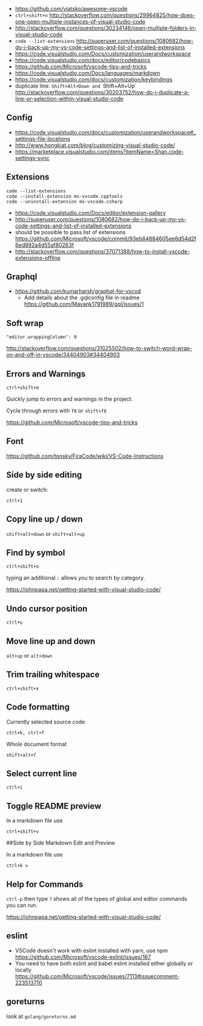 - https://github.com/viatsko/awesome-vscode
- `ctrl+shift+n` http://stackoverflow.com/questions/29964825/how-does-one-open-multiple-instances-of-visual-studio-code
- http://stackoverflow.com/questions/30234146/open-multiple-folders-in-visual-studio-code
- `code --list-extensions` http://superuser.com/questions/1080682/how-do-i-back-up-my-vs-code-settings-and-list-of-installed-extensions
- https://code.visualstudio.com/Docs/customization/userandworkspace
- https://code.visualstudio.com/docs/editor/codebasics
- https://github.com/Microsoft/vscode-tips-and-tricks
- https://code.visualstudio.com/Docs/languages/markdown
- https://code.visualstudio.com/docs/customization/keybindings
- duplicate line: `Shift+Alt+Down and `Shift+Alt+Up` http://stackoverflow.com/questions/30203752/how-do-i-duplicate-a-line-or-selection-within-visual-studio-code

## Config

- https://code.visualstudio.com/docs/customization/userandworkspace#_settings-file-locations
- http://www.hongkiat.com/blog/customizing-visual-studio-code/
- https://marketplace.visualstudio.com/items?itemName=Shan.code-settings-sync

## Extensions

```
code --list-extensions
code --install-extension ms-vscode.cpptools
code --uninstall-extension ms-vscode.csharp
```

- https://code.visualstudio.com/Docs/editor/extension-gallery
- http://superuser.com/questions/1080682/how-do-i-back-up-my-vs-code-settings-and-list-of-installed-extensions
- should be possible to pass list of extensions https://github.com/Microsoft/vscode/commit/93eb84884605ee8d54d2f6ed892a4d55af80263f
- http://stackoverflow.com/questions/37071388/how-to-install-vscode-extensions-offline

## Graphql

- https://github.com/kumarharsh/graphql-for-vscod
  - Add details about the .gqlconfig file in readme https://github.com/Mayank1791989/gql/issues/1

## Soft wrap

`"editor.wrappingColumn": 0`

http://stackoverflow.com/questions/31025502/how-to-switch-word-wrap-on-and-off-in-vscode/34404903#34404903

## Errors and Warnings

`ctrl+shift+m`

Quickly jump to errors and warnings in the project.

Cycle through errors with `f8` or `shift+f8`

https://github.com/Microsoft/vscode-tips-and-tricks

## Font

https://github.com/tonsky/FiraCode/wiki/VS-Code-Instructions

## Side by side editing

create or switch:

`ctrl+1`

## Copy line up / down

`shift+alt+down` or `shift+alt+up`

## Find by symbol

`ctrl+shift+o`

typing an additional `:` allows you to search by category.

https://johnpapa.net/getting-started-with-visual-studio-code/

## Undo cursor position

`ctrl+u`

## Move line up and down

`alt+up` or `alt+down`

## Trim trailing whitespace

`ctrl+shift+x`

## Code formatting

Currently selected source code

`ctrl+k, ctrl+f`

Whole document format

`shift+alt+f`

## Select current line

`ctrl+i`

## Toggle README preview

In a markdown file use

`ctrl+shift+v`

##Side by Side Markdown Edit and Preview

In a markdown file use

`ctrl+k v`

## Help for Commands

`ctrl-p` then type `?` shows all of the types of global and editor commands you can run.

https://johnpapa.net/getting-started-with-visual-studio-code/

## eslint

- VSCode doesn't work with eslint installed with yarn, use npm https://github.com/Microsoft/vscode-eslint/issues/187
- You need to have both eslint and babel eslint installed either globally or locally https://github.com/Microsoft/vscode/issues/7113#issuecomment-223513710

## goreturns

look at `golang/goreturns.md`
